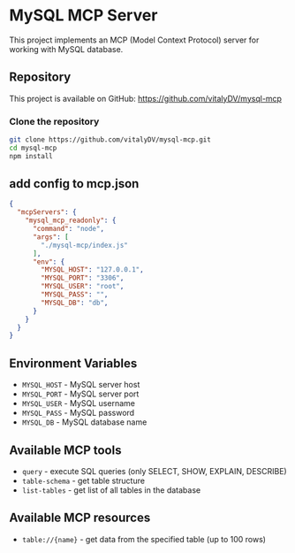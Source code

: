 # MySQL MCP Server

This project implements an MCP (Model Context Protocol) server for working with MySQL database.

## Repository

This project is available on GitHub:
https://github.com/vitalyDV/mysql-mcp

### Clone the repository

```bash
git clone https://github.com/vitalyDV/mysql-mcp.git
cd mysql-mcp
npm install
```

## add config to mcp.json
```json
{
  "mcpServers": {
    "mysql_mcp_readonly": {
      "command": "node",
      "args": [
        "./mysql-mcp/index.js"
      ],
      "env": {
        "MYSQL_HOST": "127.0.0.1",
        "MYSQL_PORT": "3306",
        "MYSQL_USER": "root",
        "MYSQL_PASS": "",
        "MYSQL_DB": "db",
      }
    }
  }
}
```

## Environment Variables

- `MYSQL_HOST` - MySQL server host
- `MYSQL_PORT` - MySQL server port
- `MYSQL_USER` - MySQL username
- `MYSQL_PASS` - MySQL password
- `MYSQL_DB` - MySQL database name

## Available MCP tools

- `query` - execute SQL queries (only SELECT, SHOW, EXPLAIN, DESCRIBE)
- `table-schema` - get table structure
- `list-tables` - get list of all tables in the database

## Available MCP resources

- `table://{name}` - get data from the specified table (up to 100 rows)
